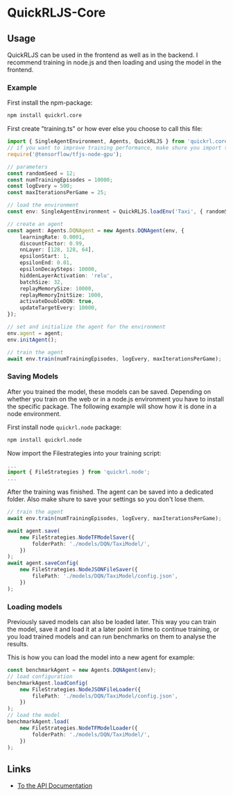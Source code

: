 # QuickRLJS-Core

## Usage

QuickRLJS can be used in the frontend as well as in the backend. I recommend training in node.js and then loading and using the model in the frontend.

### Example

First install the npm-package:

```bash
npm install quickrl.core
```

First create "training.ts" or how ever else you choose to call this file:

```ts
import { SingleAgentEnvironment, Agents, QuickRLJS } from 'quickrl.core';
// if you want to improve training performance, make shure you import this dependency
require('@tensorflow/tfjs-node-gpu');

// parameters
const randomSeed = 12;
const numTrainingEpisodes = 10000;
const logEvery = 500;
const maxIterationsPerGame = 25;

// load the environment
const env: SingleAgentEnvironment = QuickRLJS.loadEnv('Taxi', { randomSeed: randomSeed })!;

// create an agent
const agent: Agents.DQNAgent = new Agents.DQNAgent(env, {
    learningRate: 0.0001,
    discountFactor: 0.99,
    nnLayer: [128, 128, 64],
    epsilonStart: 1,
    epsilonEnd: 0.01,
    epsilonDecaySteps: 10000,
    hiddenLayerActivation: 'relu',
    batchSize: 32,
    replayMemorySize: 10000,
    replayMemoryInitSize: 1000,
    activateDoubleDQN: true,
    updateTargetEvery: 10000,
});

// set and initialize the agent for the environment
env.agent = agent;
env.initAgent();

// train the agent
await env.train(numTrainingEpisodes, logEvery, maxIterationsPerGame);
```

### Saving Models

After you trained the model, these models can be saved. Depending on whether you train on the web or in a node.js environment you have to install the specific package. The following example will show how it is done in a node environment.

First install node `quickrl.node` package:

```bash
npm install quickrl.node
```

Now import the Filestrategies into your training script:

```ts
...
import { FileStrategies } from 'quickrl.node';
...
```

After the training was finished. The agent can be saved into a dedicated folder. Also make shure to save your settings so you don't lose them.

```ts
// train the agent
await env.train(numTrainingEpisodes, logEvery, maxIterationsPerGame);

await agent.save(
    new FileStrategies.NodeTFModelSaver({
        folderPath: './models/DQN/TaxiModel/',
    })
);
await agent.saveConfig(
    new FileStrategies.NodeJSONFileSaver({
        filePath: './models/DQN/TaxiModel/config.json',
    })
);
```

### Loading models

Previously saved models can also be loaded later. This way you can train the model, save it and load it at a later point in time to continue training, or you load trained models and can run benchmarks on them to analyse the results.

This is how you can load the model into a new agent for example:

```ts
const benchmarkAgent = new Agents.DQNAgent(env);
// load configuration
benchmarkAgent.loadConfig(
    new FileStrategies.NodeJSONFileLoader({
        filePath: './models/DQN/TaxiModel/config.json',
    })
);
// load the model
benchmarkAgent.load(
    new FileStrategies.NodeTFModelLoader({
        folderPath: './models/DQN/TaxiModel/',
    })
);
```

## Links

- [To the API Documentation](https://philippoesch.github.io/QuickRLGym.js/docs/)